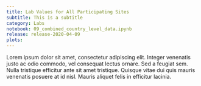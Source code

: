 ```yaml
---
title: Lab Values for All Participating Sites
subtitle: This is a subtitle
category: Labs
notebook: 09_combined_country_level_data.ipynb
release: release-2020-04-09
plots:
---
```


Lorem ipsum dolor sit amet, consectetur adipiscing elit. 
Integer venenatis justo ac odio commodo, vel consequat lectus ornare. 
Sed a feugiat sem. Nulla tristique efficitur ante sit amet tristique. 
Quisque vitae dui quis mauris venenatis posuere at id nisl. 
Mauris aliquet felis in efficitur lacinia.